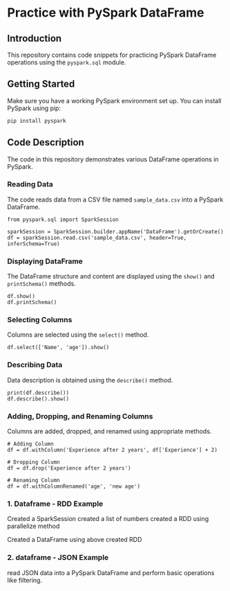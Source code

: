 # Practice with PySpark DataFrame

## Introduction
This repository contains code snippets for practicing PySpark DataFrame operations using the `pyspark.sql` module.

## Getting Started
Make sure you have a working PySpark environment set up. You can install PySpark using pip:

```bash
pip install pyspark
```

## Code Description
The code in this repository demonstrates various DataFrame operations in PySpark.

### Reading Data
The code reads data from a CSV file named `sample_data.csv` into a PySpark DataFrame.

```
from pyspark.sql import SparkSession

sparkSession = SparkSession.builder.appName('DataFrame').getOrCreate()
df = sparkSession.read.csv('sample_data.csv', header=True, inferSchema=True)
```

### Displaying DataFrame
The DataFrame structure and content are displayed using the `show()` and `printSchema()` methods.

```
df.show()
df.printSchema()
```

### Selecting Columns
Columns are selected using the `select()` method.

```
df.select(['Name', 'age']).show()
```

### Describing Data
Data description is obtained using the `describe()` method.

```
print(df.describe())
df.describe().show()
```

### Adding, Dropping, and Renaming Columns
Columns are added, dropped, and renamed using appropriate methods.

```
# Adding Column
df = df.withColumn('Experience after 2 years', df['Experience'] + 2)

# Dropping Column
df = df.drop('Experience after 2 years')

# Renaming Column
df = df.withColumnRenamed('age', 'new age')
```

### 1. Dataframe - RDD Example

Created a SparkSession
created a list of numbers
created a RDD using parallelize method

Created a DataFrame using above created RDD

### 2. dataframe - JSON Example

read JSON data into a PySpark DataFrame and perform basic operations like filtering.
